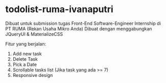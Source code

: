 # todolist-ruma-ivanaputri

Dibuat untuk submission tugas Front-End Software-Engineer Internship di PT RUMA (Rekan Usaha Mikro Anda)
Dibuat dengan menggabungkan JQueryUI & MaterializeCSS

Fitur yang berjalan:
1. Add new task
2. Delete Task
3. Pick a Date
4. Scrollable tasks list (Jika task yang ada >= 7)
5. Responsive design
